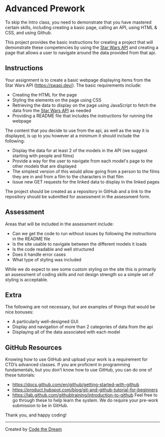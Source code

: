 # Advanced Prework
To skip the Intro class, you need to demonstrate that you have mastered certain skills, including creating a basic page, calling an API, using HTML & CSS, and using Github.

This project provides the basic instructions for creating a project that will demonstrate these competencies by using the [Star Wars API](https://swapi.dev/)
and creating a page that allows a user to navigate around the data provided from that api.

## Instructions

Your assignment is to create a basic webpage displaying items from the Star Wars API (https://swapi.dev/). The basic requirements include:
- Creating the HTML for the page
- Styling the elements on the page using CSS
- Retrieving the data to display on the page using JavaScript to fetch the data from the [Star Wars API](https://swapi.dev/) as needed
- Providing a README file that includes the instructions for running the webpage

The content that you decide to use from the api, as well as the way it is displayed, is up to you however at a minimum it should include the following:
 - Display the data for at least 2 of the models in the API (we suggest starting with people and films)
 - Provide a way for the user to navigate from each model's page to the other models that are displayed
  - The simplest version of this would allow going from a person to the films they are in and from a film to the characters in that film
 - Issue new GET requests for the linked data to display in the linked pages

The project should be created as a repository in GitHub and a link to the repository should be submitted for assessment in the assessment form.

## Assessment
Areas that will be included in the assessment include:
- Can we get the code to run without issues by following the instructions in the README file
- Is the site usable to navigate between the different models it loads
- Is the code readable and well structured
- Does it handle error cases
- What type of styling was included

While we do expect to see some custom styling on the site this is primarily an assessment of coding skills and not design strength so a simple set of styling is acceptable.

## Extra
The following are not necessary, but are examples of things that would be nice bonuses:
- A particularly well-designed GUI
- Display and navigation of more than 2 categories of data from the api
- Displaying all of the data associated with each model


## GitHub Resources
Knowing how to use GitHub and upload your work is a requirement for CTD’s advanced classes. If you are proficient in programming fundamentals, but you don’t know how to use GitHub, you can do one of these tutorials:
- https://docs.github.com/en/github/getting-started-with-github
- https://product.hubspot.com/blog/git-and-github-tutorial-for-beginners
- https://lab.github.com/githubtraining/introduction-to-github
Feel free to go through these to help learn the system. We do require your pre-work submission to be in GitHub. 

Thank you, and happy coding!

---

Created by [Code the Dream](https://www.codethedream.org)

